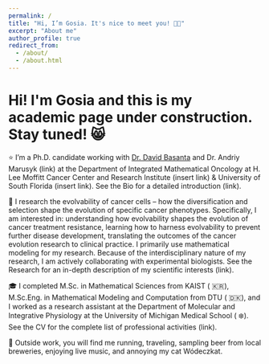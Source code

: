 ```yaml
---
permalink: /
title: "Hi, I’m Gosia. It's nice to meet you! 👋🏻"
excerpt: "About me"
author_profile: true
redirect_from: 
  - /about/
  - /about.html
---
```


Hi! I'm Gosia and this is my academic page under construction. Stay tuned! 😸
==


⭐ I’m a Ph.D. candidate working with [Dr. David Basanta](https://www.moffitt.org/research-science/researchers/david-basanta-gutierrez/) and Dr. Andriy Marusyk (link) at the Department of Integrated Mathematical Oncology at H. Lee Moffitt Cancer Center and Research Institute (insert link) & University of South Florida (insert link). See the Bio for a detailed introduction (link).


🧬 I research the evolvability of cancer cells – how the diversification and selection shape the evolution of specific cancer phenotypes. Specifically, I am interested in:
understanding how evolvability shapes the evolution of cancer treatment resistance,
learning how to harness evolvability to prevent further disease development,
translating the outcomes of the cancer evolution research to clinical practice.
I primarily use mathematical modeling for my research. Because of the interdisciplinary nature of my research, I am actively collaborating with experimental biologists. See the Research for an in-depth description of my scientific interests (link).

🎓 I completed M.Sc. in Mathematical Sciences from KAIST ( 🇰🇷), M.Sc.Eng. in Mathematical Modeling and Computation from DTU ( 🇩🇰), and I worked as a research assistant at the Department of Molecular and Integrative Physiology at the University of Michigan Medical School ( ❄️). See the CV for the complete list of professional activities (link).

🐾 Outside work, you will find me running, traveling, sampling beer from local breweries, enjoying live music, and annoying my cat Wódeczkat.
